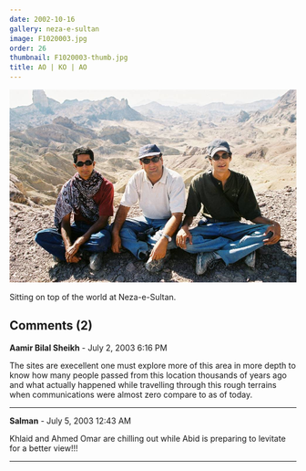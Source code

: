 ```yaml
---
date: 2002-10-16
gallery: neza-e-sultan
image: F1020003.jpg
order: 26
thumbnail: F1020003-thumb.jpg
title: AO | KO | AO
---
```


![AO | KO | AO](./F1020003.jpg)

Sitting on top of the world at Neza-e-Sultan.

<div id="comments">

## Comments (2)

**Aamir Bilal Sheikh** - July  2, 2003  6:16 PM

The sites are execellent one must explore more of this area in more depth to know how many people passed from this location thousands of years ago and what actually happened while travelling through this rough terrains when communications were almost zero compare to as of today.

---

**Salman** - July  5, 2003 12:43 AM

Khlaid and Ahmed Omar are chilling out while Abid is preparing to levitate for a better view!!!

---

</div>